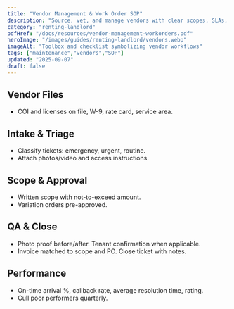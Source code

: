 ```yaml
---
title: "Vendor Management & Work Order SOP"
description: "Source, vet, and manage vendors with clear scopes, SLAs, and QA checks."
category: "renting-landlord"
pdfHref: "/docs/resources/vendor-management-workorders.pdf"
heroImage: "/images/guides/renting-landlord/vendors.webp"
imageAlt: "Toolbox and checklist symbolizing vendor workflows"
tags: ["maintenance","vendors","SOP"]
updated: "2025-09-07"
draft: false
---
```


## Vendor Files
- COI and licenses on file, W-9, rate card, service area.

## Intake & Triage
- Classify tickets: emergency, urgent, routine.
- Attach photos/video and access instructions.

## Scope & Approval
- Written scope with not-to-exceed amount.
- Variation orders pre-approved.

## QA & Close
- Photo proof before/after. Tenant confirmation when applicable.
- Invoice matched to scope and PO. Close ticket with notes.

## Performance
- On-time arrival %, callback rate, average resolution time, rating.
- Cull poor performers quarterly.

